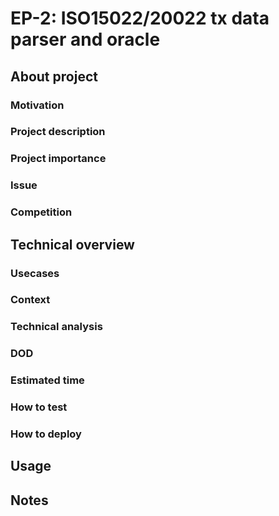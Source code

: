 # EP-2: ISO15022/20022 tx data parser and oracle

## About project

### Motivation

### Project description

### Project importance

### Issue

### Competition

## Technical overview

### Usecases

### Context

### Technical analysis

### DOD

### Estimated time

### How to test

### How to deploy

## Usage

## Notes

